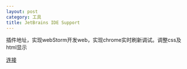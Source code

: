 ```yaml
---
layout: post
category: 工具 
title: JetBrains IDE Support
---
```


插件地址，实现webStorm开发web，实现chrome实时刷新调试。调整css及html显示

[连接](https://chrome.google.com/webstore/detail/jetbrains-ide-support/hmhgeddbohgjknpmjagkdomcpobmllji)